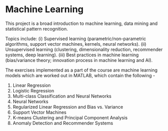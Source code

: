 # Machine Learning 
This project is a broad introduction to machine learning, data mining and statistical pattern recognition.

Topics include:
(i) Supervised learning (parametric/non-parametric algorithms, support vector machines, kernels, neural networks).
(ii) Unsupervised learning (clustering, dimensionality reduction, recommender systems, deep learning).
(iii) Best practices in machine learning (bias/variance theory; innovation process in machine learning and AI).

The exercises implemented as a part of the course are machine learning models which are worked out in MATLAB, which contain the following -

1. Linear Regression
2. Logistic Regression
3. Multi-class Classification and Neural Networks
4. Neural Networks
5. Regularized Linear Regression and Bias vs. Variance
6. Support Vector Machines
7. K-means Clustering and Principal Component Analysis
8. Anomaly Detection and Recommender Systems
